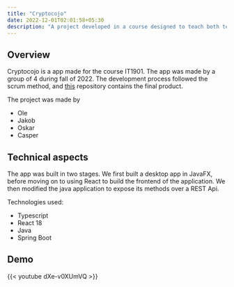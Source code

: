 ```yaml
---
title: "Cryptocojo"
date: 2022-12-01T02:01:58+05:30
description: "A project developed in a course designed to teach both teamwork and coding skills."
---
```


## Overview

Cryptocojo is a app made for the course IT1901. The app was made by a group of 4 during fall of 2022. The development process followed the scrum method, and [this](https://github.com/casperandreassen/cryptocojo) repository contains the final product.

The project was made by

- Ole
- Jakob
- Oskar
- Casper

## Technical aspects

The app was built in two stages. We first built a desktop app in JavaFX, before moving on to using React to build the frontend of the application. We then modified the java application to expose its methods over a REST Api.

Technologies used:

- Typescript
- React 18
- Java
- Spring Boot

## Demo

{{< youtube dXe-v0XUmVQ >}}
